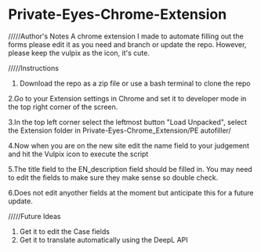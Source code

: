 # Private-Eyes-Chrome-Extension
/////Author's Notes
A chrome extension I made to automate filling out the forms please edit it as you need and branch or update the repo.
However, please keep the vulpix as the icon, it's cute.

/////Instructions
  1. Download the repo as a zip file or use a bash terminal to clone the repo

  2.Go to your Extension settings in Chrome and set it to developer mode in the top right corner of the screen.
  
  3.In the top left corner select the leftmost button "Load Unpacked", select the Extension folder in Private-Eyes-Chrome_Extension/PE autofiller/ 
  
  4.Now when you are on the new site edit the name field to your judgement and hit the Vulpix icon to execute the script
  
  5.The title field to the EN_description field should be filled in. You may need to edit the fields to make sure they make sense so double check.
  
  6.Does not edit anyother fields at the moment but anticipate this for a future update.
  
/////Future Ideas

  1. Get it to edit the Case fields
  2. Get it to translate automatically using the DeepL API
  
  
